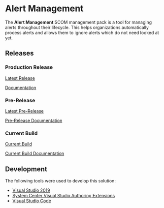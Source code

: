 # Alert Management

The **Alert Management** SCOM management pack is a tool for managing alerts throughout their lifecycle. This helps organizations automatically process alerts and allows them to ignore alerts which do not need looked at yet.

## Releases

### Production Release

[Latest Release](https://github.com/hmscott4/AlertManagement/releases/latest/download/AlertManagement.zip)

[Documentation](https://github.com/hmscott4/AlertManagement/wiki)

### Pre-Release

[Latest Pre-Release](https://github.com/hmscott4/AlertManagement/releases)

[Pre-Release Documentation](https://github.com/hmscott4/AlertManagement/blob/dev/AlertManagement/WikiSource/Home.md)

### Current Build

[Current Build](AlertManagement/actions/workflows/build.yml)

[Current Build Documentation](WikiSource/Home.md)

## Development

The following tools were used to develop this solution:

- [Visual Studio 2019](https://docs.microsoft.com/visualstudio/ide/?view=vs-2019)
- [System Center Visual Studio Authoring Extensions](https://www.microsoft.com/download/details.aspx?id=30169)
- [Visual Studio Code](https://code.visualstudio.com/)

